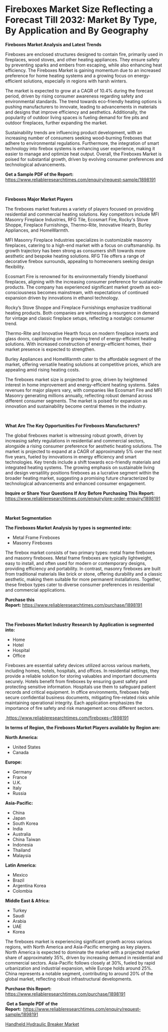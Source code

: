 <p><h1>Fireboxes Market Size Reflecting a Forecast Till 2032: Market By Type, By Application and By Geography</h1></p><p><strong>Fireboxes Market Analysis and Latest Trends</strong></p>
<p><p>Fireboxes are enclosed structures designed to contain fire, primarily used in fireplaces, wood stoves, and other heating appliances. They ensure safety by preventing sparks and embers from escaping, while also enhancing heat efficiency. The Fireboxes Market is gaining momentum due to an increased preference for home heating systems and a growing focus on energy-efficient solutions, especially in regions with harsh winters.</p><p>The market is expected to grow at a CAGR of 10.4% during the forecast period, driven by rising consumer awareness regarding safety and environmental standards. The trend towards eco-friendly heating options is pushing manufacturers to innovate, leading to advancements in materials and designs that improve efficiency and aesthetics. Additionally, the popularity of outdoor living spaces is fueling demand for fire pits and outdoor fireplaces, further expanding the market.</p><p>Sustainability trends are influencing product development, with an increasing number of consumers seeking wood-burning fireboxes that adhere to environmental regulations. Furthermore, the integration of smart technology into firebox systems is enhancing user experience, making it easier to manage and optimize heat output. Overall, the Fireboxes Market is poised for substantial growth, driven by evolving consumer preferences and technological advancements.</p></p>
<p><strong>Get a Sample PDF of the Report:&nbsp;</strong> <a href="https://www.reliableresearchtimes.com/enquiry/request-sample/1898191?utm_campaign=2304&utm_medium=2&utm_source=Github&utm_content=ia&utm_term=16022025&utm_id=fireboxes">https://www.reliableresearchtimes.com/enquiry/request-sample/1898191</a></p>
<p>&nbsp;</p>
<p><strong>Fireboxes Major Market Players</strong></p>
<p><p>The fireboxes market features a variety of players focused on providing residential and commercial heating solutions. Key competitors include MFI Masonry Fireplace Industries, RFG Tile, Ecosmart Fire, Rocky's Stove Shoppe, Fireplace Furnishings, Thermo-Rite, Innovative Hearth, Burley Appliances, and HomeWarmth. </p><p>MFI Masonry Fireplace Industries specializes in customizable masonry fireplaces, catering to a high-end market with a focus on craftsmanship. Its growth trajectory has been strong as consumers shift towards more aesthetic and bespoke heating solutions. RFG Tile offers a range of decorative firebox surrounds, appealing to homeowners seeking design flexibility.</p><p>Ecosmart Fire is renowned for its environmentally friendly bioethanol fireplaces, aligning with the increasing consumer preference for sustainable products. The company has experienced significant market growth as eco-consciousness becomes mainstream, with expectations of continued expansion driven by innovations in ethanol technology. </p><p>Rocky’s Stove Shoppe and Fireplace Furnishings emphasize traditional heating products. Both companies are witnessing a resurgence in demand for vintage and classic fireplace setups, reflecting a nostalgic consumer trend. </p><p>Thermo-Rite and Innovative Hearth focus on modern fireplace inserts and glass doors, capitalizing on the growing trend of energy-efficient heating solutions. With increased construction of energy-efficient homes, their market presence is expected to strengthen.</p><p>Burley Appliances and HomeWarmth cater to the affordable segment of the market, offering versatile heating solutions at competitive prices, which are appealing amid rising heating costs.</p><p>The fireboxes market size is projected to grow, driven by heightened interest in home improvement and energy-efficient heating systems. Sales revenues for major players vary, with companies like Ecosmart Fire and MFI Masonry generating millions annually, reflecting robust demand across different consumer segments. The market is poised for expansion as innovation and sustainability become central themes in the industry.</p></p>
<p>&nbsp;</p>
<p><strong>What Are The Key Opportunities For Fireboxes Manufacturers?</strong></p>
<p><p>The global fireboxes market is witnessing robust growth, driven by increasing safety regulations in residential and commercial sectors, alongside a rising consumer preference for aesthetic heating solutions. The market is projected to expand at a CAGR of approximately 5% over the next five years, fueled by innovations in energy efficiency and smart technologies. Key trends include a shift towards eco-friendly materials and integrated heating systems. The growing emphasis on sustainable living and design versatility positions fireboxes as a lucrative segment within the broader heating market, suggesting a promising future characterized by technological advancements and enhanced consumer engagement.</p></p>
<p><strong>Inquire or Share Your Questions If Any Before Purchasing This Report:</strong> <a href="https://www.reliableresearchtimes.com/enquiry/pre-order-enquiry/1898191?utm_campaign=2304&utm_medium=2&utm_source=Github&utm_content=ia&utm_term=16022025&utm_id=fireboxes">https://www.reliableresearchtimes.com/enquiry/pre-order-enquiry/1898191</a></p>
<p>&nbsp;</p>
<p><strong>Market Segmentation</strong></p>
<p><strong>The Fireboxes Market Analysis by types is segmented into:</strong></p>
<p><ul><li>Metal Frame Fireboxes</li><li>Masonry Fireboxes</li></ul></p>
<p><p>The firebox market consists of two primary types: metal frame fireboxes and masonry fireboxes. Metal frame fireboxes are typically lightweight, easy to install, and often used for modern or contemporary designs, providing efficiency and portability. In contrast, masonry fireboxes are built from traditional materials like brick or stone, offering durability and a classic aesthetic, making them suitable for more permanent installations. Together, these firebox types cater to diverse consumer preferences in residential and commercial applications.</p></p>
<p><strong>Purchase this Report:&nbsp;</strong><a href="https://www.reliableresearchtimes.com/purchase/1898191?utm_campaign=2304&utm_medium=2&utm_source=Github&utm_content=ia&utm_term=16022025&utm_id=fireboxes">https://www.reliableresearchtimes.com/purchase/1898191</a></p>
<p>&nbsp;</p>
<p><strong>The Fireboxes Market Industry Research by Application is segmented into:</strong></p>
<p><ul><li>Home</li><li>Hotel</li><li>Hospital</li><li>Office</li></ul></p>
<p><p>Fireboxes are essential safety devices utilized across various markets, including homes, hotels, hospitals, and offices. In residential settings, they provide a reliable solution for storing valuables and important documents securely. Hotels benefit from fireboxes by ensuring guest safety and protecting sensitive information. Hospitals use them to safeguard patient records and critical equipment. In office environments, fireboxes help secure confidential business documents, mitigating fire-related risks while maintaining operational integrity. Each application emphasizes the importance of fire safety and risk management across different sectors.</p></p>
<p><a href="https://www.reliableresearchtimes.com/fireboxes-r1898191?utm_campaign=2304&utm_medium=2&utm_source=Github&utm_content=ia&utm_term=16022025&utm_id=fireboxes">&nbsp;https://www.reliableresearchtimes.com/fireboxes-r1898191</a></p>
<p><strong>In terms of Region, the Fireboxes Market Players available by Region are:</strong></p>
<p>
    <p> <strong> North America: </strong>
        <ul>
            <li>United States</li>
            <li>Canada</li>
        </ul>
        </p> 
    <p> <strong> Europe: </strong>
        <ul>
            <li>Germany</li>
            <li>France</li>
            <li>U.K.</li>
            <li>Italy</li>
            <li>Russia</li>
        </ul>
        </p> 
    <p> <strong> Asia-Pacific: </strong>
        <ul>
            <li>China</li>
            <li>Japan</li>
            <li>South Korea</li>
            <li>India</li>
            <li>Australia</li>
            <li>China Taiwan</li>
            <li>Indonesia</li>
            <li>Thailand</li>
            <li>Malaysia</li>
        </ul>
        </p> 
    <p> <strong> Latin America: </strong>
        <ul>
            <li>Mexico</li>
            <li>Brazil</li>
            <li>Argentina Korea</li>
            <li>Colombia</li>
        </ul>
        </p> 
    <p> <strong> Middle East & Africa: </strong>
        <ul>
            <li>Turkey</li>
            <li>Saudi</li>
            <li>Arabia</li>
            <li>UAE</li>
            <li>Korea</li>
        </ul>
    </p>
    </p>
<p><p>The fireboxes market is experiencing significant growth across various regions, with North America and Asia-Pacific emerging as key players. North America is expected to dominate the market with a projected market share of approximately 35%, driven by increasing demand in residential and commercial sectors. Asia-Pacific follows closely at 30%, fueled by rapid urbanization and industrial expansion, while Europe holds around 25%. China represents a notable segment, contributing to around 20% of the global market, reflecting robust infrastructural developments.</p></p>
<p><strong>Purchase this Report: </strong><a href="https://www.reliableresearchtimes.com/purchase/1898191?utm_campaign=2304&utm_medium=2&utm_source=Github&utm_content=ia&utm_term=16022025&utm_id=fireboxes">https://www.reliableresearchtimes.com/purchase/1898191</a></p>
<p>&nbsp;<strong>Get a Sample PDF of the Report:&nbsp;&nbsp;</strong><a href="https://www.reliableresearchtimes.com/enquiry/request-sample/1898191?utm_campaign=2304&utm_medium=2&utm_source=Github&utm_content=ia&utm_term=16022025&utm_id=fireboxes">https://www.reliableresearchtimes.com/enquiry/request-sample/1898191</a></p>
<p><strong></strong></p>
<p><p><a href="https://github.com/chungwimbu4/Market-Research-Report-List-1/blob/main/handheld-hydraulic-breaker-market.md?utm_campaign=2304&utm_medium=2&utm_source=Github&utm_content=ia&utm_term=16022025&utm_id=fireboxes">Handheld Hydraulic Breaker Market</a></p></p>